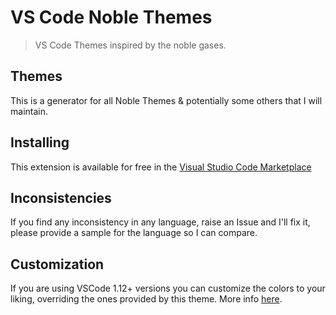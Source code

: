 # VS Code Noble Themes

> VS Code Themes inspired by the noble gases.

## Themes

This is a generator for all Noble Themes & potentially some others that I will maintain.

## Installing

This extension is available for free in the [Visual Studio Code Marketplace](https://marketplace.visualstudio.com/items/chaseadamsio.vscode-noble-themes)

## Inconsistencies

If you find any inconsistency in any language, raise an Issue and I'll fix it, please provide a sample for the language so I can compare.

## Customization

If you are using VSCode 1.12+ versions you can customize the colors to your liking, overriding the ones provided by this theme. More info [here](https://code.visualstudio.com/docs/getstarted/theme-color-reference).
